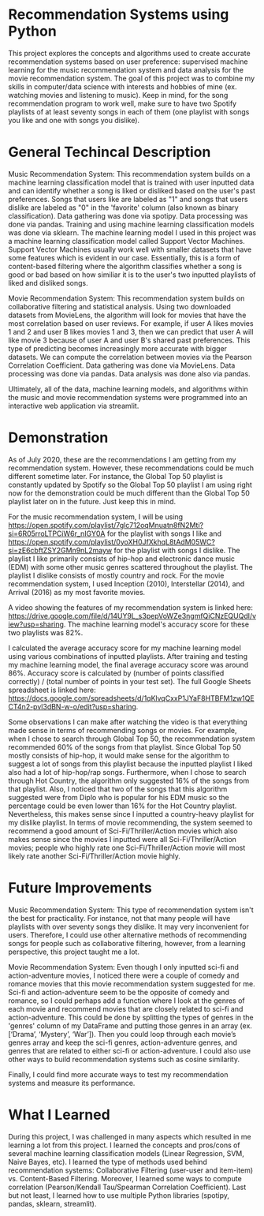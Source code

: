 # Recommendation Systems using Python
This project explores the concepts and algorithms used to create accurate recommendation systems based on user preference: supervised machine learning for the music recommendation system and data analysis for the movie recommendation system. The goal of this project was to combine my skills in computer/data science with interests and hobbies of mine (ex. watching movies and listening to music). Keep in mind, for the song recommendation program to work well, make sure to have two Spotify playlists of at least seventy songs in each of them (one playlist with songs you like and one with songs you dislike).

# General Techincal Description
Music Recommendation System: 
This recommendation system builds on a machine learning classification model that is trained with user inputted data and can identify whether a song is liked or disliked based on the user's past preferences. Songs that users like are labeled as "1" and songs that users dislike are labeled as "0" in the 'favorite' column (also known as binary classification). Data gathering was done via spotipy. Data processing was done via pandas. Training and using machine learning classification models was done via sklearn. The machine learning model I used in this project was a machine learning classification model called Support Vector Machines. Support Vector Machines usually work well with smaller datasets that have some features which is evident in our case. Essentially, this is a form of content-based filtering where the algorithm classifies whether a song is good or bad based on how similiar it is to the user's two inputted playlists of liked and disliked songs. 

Movie Recommendation System: 
This recommendation system builds on collaborative filtering and statistical analysis. Using two downloaded datasets from MovieLens, the algorithm will look for movies that have the most correlation based on user reviews. For example, if user A likes movies 1 and 2 and user B likes movies 1 and 3, then we can predict that user A will like movie 3 because of user A and user B's shared past preferences. This type of predicting becomes increasingly more accurate with bigger datasets. We can compute the correlation between movies via the Pearson Correlation Coefficient. Data gathering was done via MovieLens. Data processing was done via pandas. Data analysis was done also via pandas.

Ultimately, all of the data, machine learning models, and algorithms within the music and movie recommendation systems were programmed into an interactive web application via streamlit. 

# Demonstration
As of July 2020, these are the recommendations I am getting from my recommendation system. However, these recommendations could be much different sometime later. For instance, the Global Top 50 playlist is constantly updated by Spotify so the Global Top 50 playlist I am using right now for the demonstration could be much different than the Global Top 50 playlist later on in the future. Just keep this in mind. 

For the music recommendation system, I will be using https://open.spotify.com/playlist/7glc712oqMnuatn8fN2Mti?si=6R05rroLTPCiW6r_nIGY0A for the playlist with songs I like and https://open.spotify.com/playlist/0yoXH0JfXkhqL8tAdM05WC?si=zE6cbftZSY2GMn9nL2mayw for the playlist with songs I dislike. The playlist I like primarily consists of hip-hop and electronic dance music (EDM) with some other music genres scattered throughout the playlist. The playlist I dislike consists of mostly country and rock. For the movie recommendation system, I used Inception (2010), Interstellar (2014), and Arrival (2016) as my most favorite movies. 

A video showing the features of my recommendation system is linked here: https://drive.google.com/file/d/14UY9L_s3pepVoWZe3ngmfQiCNzEQUQdl/view?usp=sharing. The machine learning model's accuracy score for these two playlists was 82%. 

I calculated the average accuracy score for my machine learning model using various combinations of inputted playlists. After training and testing my machine learning model, the final average accuracy score was around 86%. Accuracy score is calculated by (number of points classified correctly) / (total number of points in your test set). The full Google Sheets spreadsheet is linked here: https://docs.google.com/spreadsheets/d/1qKlvqCxxP1JYaF8HTBFM1zw1QECT4n2-pvl3dBN-w-o/edit?usp=sharing. 

Some observations I can make after watching the video is that everything made sense in terms of recommending songs or movies. For example, when I chose to search through Global Top 50, the recommendation system recommended 60% of the songs from that playlist. Since Global Top 50 mostly consists of hip-hop, it would make sense for the algorithm to suggest a lot of songs from this playlist because the inputted playlist I liked also had a lot of hip-hop/rap songs. Furthermore, when I chose to search through Hot Country, the algorithm only suggested 16% of the songs from that playlist. Also, I noticed that two of the songs that this algorithm suggested were from Diplo who is popular for his EDM music so the percentage could be even lower than 16% for the Hot Country playlist. Nevertheless, this makes sense since I inputted a country-heavy playlist for my dislike playlist. In terms of movie recommending, the system seemed to recommend a good amount of Sci-Fi/Thriller/Action movies which also makes sense since the movies I inputted were all Sci-Fi/Thriller/Action movies; people who highly rate one Sci-Fi/Thriller/Action movie will most likely rate another Sci-Fi/Thriller/Action movie highly. 

# Future Improvements
Music Recommendation System: 
This type of recommendation system isn't the best for practicality. For instance, not that many people will have playlists with over seventy songs they dislike. It may very inconvenient for users. Therefore, I could use other alternative methods of recommending songs for people such as collaborative filtering, however, from a learning perspective, this project taught me a lot. 

Movie Recommendation System: 
Even though I only inputted sci-fi and action-adventure movies, I noticed there were a couple of comedy and romance movies that this movie recommendation system suggested for me. Sci-fi and action-adventure seem to be the opposite of comedy and romance, so I could perhaps add a function where I look at the genres of each movie and recommend movies that are closely related to sci-fi and action-adventure. This could be done by splitting the types of genres in the 'genres' column of my DataFrame and putting those genres in an array (ex. [‘Drama’, ‘Mystery’, ‘War’]). Then you could loop through each movie’s genres array and keep the sci-fi genres, action-adventure genres, and genres that are related to either sci-fi or action-adventure. I could also use other ways to build recommendation systems such as cosine similarity. 

Finally, I could find more accurate ways to test my recommendation systems and measure its performance. 

# What I Learned
During this project, I was challenged in many aspects which resulted in me learning a lot from this project. I learned the concepts and pros/cons of several machine learning classification models (Linear Regression, SVM, Naive Bayes, etc). I learned the type of methods used behind recommendation systems: Collaborative Filtering (user-user and item-item) vs. Content-Based Filtering. Moreover, I learned some ways to compute correlation (Pearson/Kendall Tau/Spearman Correlation Coefficient). Last but not least, I learned how to use multiple Python libraries (spotipy, pandas, sklearn, streamlit).
